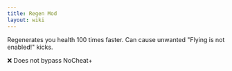 ```yaml
---
title: Regen Mod
layout: wiki
---
```

Regenerates you health 100 times faster.
Can cause unwanted "Flying is not enabled!" kicks.

:x: Does not bypass NoCheat+

